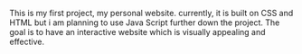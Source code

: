 This is my first project, my personal website.
currently, it is built on CSS and HTML but i am planning to use Java Script further down the project.
The goal is to have an interactive website which is visually appealing and effective. 